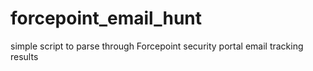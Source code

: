 # forcepoint_email_hunt
simple script to parse through Forcepoint security portal email tracking results
